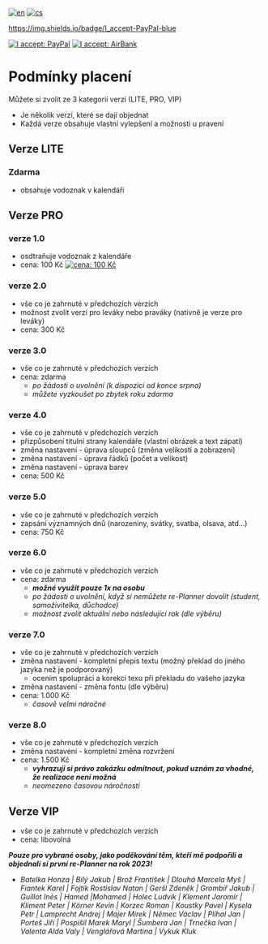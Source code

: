 [![en](https://img.shields.io/badge/lang-en-red.svg)](https://github.com/PepikVaio/reMarkable_re-Planner/tree/main?tab=readme-ov-file)
[![cs](https://img.shields.io/badge/lang-cs-springgreen.svg)](https://github.com/PepikVaio/reMarkable_re-Planner/blob/main/.github/README.cs.md)

https://img.shields.io/badge/I_accept-PayPal-blue

[![I accept: PayPal](https://img.shields.io/badge/I_accept-PayPal-blue)](http://paypal.me/josefwajsar)
[![I accept: AirBank](https://img.shields.io/badge/I_accept-Bank_Transfer-green)](https://www.airbank.cz/)



# Podmínky placení

Můžete si zvolit ze 3 kategorií verzí (LITE, PRO, VIP)
* Je několik verzí, které se dají objednat
* Každá verze obsahuje vlastní vylepšení a možnosti u pravení



## Verze LITE

### Zdarma
* obsahuje vodoznak v kalendáři


## Verze PRO

### verze 1.0
* osdtraňuje vodoznak z kalendáře
* cena: 100 Kč
[![cena: 100 Kč](https://img.shields.io/badge/cena:-100_Kč-blue)](http://paypal.me/josefwajsar)

### verze 2.0
* vše co je zahrnuté v předchozích verzích
* možnost zvolit verzi pro leváky nebo praváky (nativně je verze pro leváky)
* cena: 300 Kč


### verze 3.0
* vše co je zahrnuté v předchozích verzích
* cena: zdarma
  * *po žádosti o uvolnění (k dispozici od konce srpna)*
  * *můžete vyzkoušet po zbytek roku zdarma*

### verze 4.0
* vše co je zahrnuté v předchozích verzích
* přizpůsobení titulní strany kalendáře (vlastní obrázek a text zápatí)
* změna nastavení - úprava sloupců (změna velikostí a zobrazení)
* změna nastavení - úprava řádků (počet a velikost)
* změna nastavení - úprava barev
* cena: 500 Kč

### verze 5.0
* vše co je zahrnuté v předchozích verzích
* zapsání významných dnů (narozeniny, svátky, svatba, olsava, atd...)
* cena: 750 Kč

### verze 6.0
* vše co je zahrnuté v předchozích verzích
* cena: zdarma
  * ***možné využít pouze 1x na osobu***
  * *po žádosti o uvolnění, když si nemůžete re-Planner dovolit (student, samoživitelka, důchodce)*
  * *možnost zvolit aktuální nebo následující rok (dle výběru)*

### verze 7.0
* vše co je zahrnuté v předchozích verzích
* změna nastavení - kompletní přepis textu (možný překlad do jiného jazyka než je podporovaný)
  * ocením spolupráci a korekci texu při překladu do vašeho jazyka
* změna nastavení - změna fontu (dle výběru)
* cena: 1.000 Kč
  * *časově velmi náročné*

### verze 8.0
* vše co je zahrnuté v předchozích verzích
* změna nastavení - kompletní změna rozvržení
* cena: 1.500 Kč
  * ***vyhrazuji si právo zakázku odmítnout, pokud uznám za vhodné, že realizace není možná***
  * *neomezeno časovou náročností*


## Verze VIP

* vše co je zahrnuté v předchozích verzích
* cena: libovolná

***Pouze pro vybrané osoby, jako poděkování těm, kteří mě podpořili a objednali si první re-Planner na rok 2023!***
* *Batelka Honza | Bilý Jakub | Brož František | Dlouhá Marcela Myš | Fiantek Karel | Fojtik Rostislav Natan | Geršl Zdeněk | Grombíř Jakub | Guillot Inès | Hamed |Mohamed | Holec Ludvik | Klement Jaromír | Kliment Peter | Körner Kevin | Korzec Roman | Koustky Pavel | Kysela Petr | Lamprecht Andrej | Majer Mirek | Němec Václav | Plíhal Jan | Porteš Jiří | Pospíšil Marek Maryl | Šumbera Jan | Trnečka Ivan | Valenta Alda Valy | Venglářová Martina | Vykuk Kluk*





